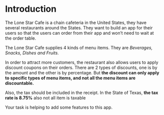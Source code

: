 
# Introduction

The Lone Star Cafe is a chain cafeteria in the United States, they have several restaurants around the States. They want to build an app for their users so that the users can order from their app and won’t need to wait at the order table.

The Lone Star Cafe supplies 4 kinds of menu items. They are *Beverages, Snacks, Dishes and Fruits.*

In order to attract more customers, the restaurant also allows users to apply discount coupons on their orders. There are 2 types of discounts, one is by the amount and the other is by percentage. But **the discount can only apply to specific types of menu items, and not all the menu items are discountable.**

Also, the tax should be included in the receipt. In the State of Texas, **the tax rate is 8.75%** also not all item is taxable

Your task is helping to add some features to this app. 
